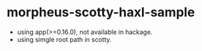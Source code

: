 # morpheus-scotty-haxl-sample
* using app(>=0.16.0), not available in hackage.
* using simgle root path in scotty.

